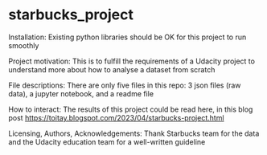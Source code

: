 # starbucks_project
Installation: Existing python libraries should be OK for this project to run smoothly  

Project motivation: This is to fulfill the requirements of a Udacity project to understand more about how to analyse a dataset from scratch  

File descriptions: There are only five files in this repo: 3 json files (raw data), a jupyter notebook, and a readme file  

How to interact: The results of this project could be read here, in this blog post https://toitay.blogspot.com/2023/04/starbucks-project.html  

Licensing, Authors, Acknowledgements: Thank Starbucks team for the data and the Udacity education team for a well-written guideline
